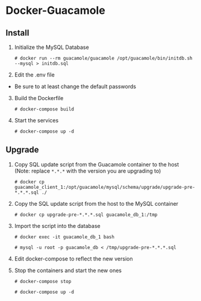 # Docker-Guacamole

## Install

1.  Initialize the MySQL Database

	```# docker run --rm guacamole/guacamole /opt/guacamole/bin/initdb.sh --mysql > initdb.sql```

2. Edit the .env file
  * Be sure to at least change the default passwords

3. Build the Dockerfile

	```# docker-compose build```

4. Start the services

	```# docker-compose up -d```


## Upgrade

1. Copy SQL update script from the Guacamole container to the host (Note: replace `*.*.*` with the version you are upgrading to)

	```# docker cp guacamole_client_1:/opt/guacamole/mysql/schema/upgrade/upgrade-pre-*.*.*.sql ./```

2. Copy the SQL update script from the host to the MySQL container

	```# docker cp upgrade-pre-*.*.*.sql guacamole_db_1:/tmp```

3. Import the script into the database

	```# docker exec -it guacamole_db_1 bash```

	```# mysql -u root -p guacamole_db < /tmp/upgrade-pre-*.*.*.sql```

4. Edit docker-compose to reflect the new version

5. Stop the containers and start the new ones

	```# docker-compose stop```

	```# docker-compose up -d```
